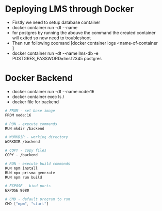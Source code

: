 # Deploying LMS through Docker
- Firstly we need to setup database container
- docker container run -dt --name <name-of-container> <name-of-image>
- for postgres by running the abouve the command the created container will exited so now need to troubleshoot
- Then run following coomand [docker container logs <name-of-container ]
- docker container run -dt --name lms-db -e POSTGRES_PASSWORD=lms12345 postgres

# Docker Backend
- docker container run -dt --name <name-of-container> node:16
- docker container exec <name-of-container> ls /
- docker file for backend
```bash
# FROM - set base image
FROM node:16

# RUN - execute commands
RUN mkdir /backend

# WORKDIR - working directory
WORKDIR /backend

# COPY - copy files
COPY . /backend

# RUN - execute build commands
RUN npm install
RUN npx prisma generate
RUN npm run build

# EXPOSE - bind ports
EXPOSE 8080

# CMD - default program to run
CMD ["npm", "start"]
```
